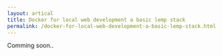 ```yaml
---
layout: artical
title: Docker for local web development a basic lemp stack
permalink: /docker-for-local-web-development-a-basic-lemp-stack.html
---
```



Comming soon..